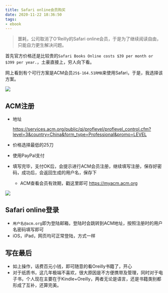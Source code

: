 ```yaml
---
title: Safari online会员购买
date: 2020-11-22 18:36:50
tags:
- ebook
---
```

> 噩耗，公司取消了O'Reilly的Safari online会员，于是为了继续阅读自由，只能自力更生解决问题。

首先官方价格还是比较贵的`Safari Books Online costs $39 per month or $399 per year.`，土豪直接上，穷人向下看。

网上看到有个可行方案是ACM会员`25$-164.51RMB`来使用Safari，于是，我选择该方案。

![](https://static.1991421.cn/2020/2020-11-22-185639.jpeg)


## ACM注册

   - 地址
  
       https://services.acm.org/public/qj/proflevel/proflevel_control.cfm?level=3&country=China&form_type=Professional&promo=LEVEL
        
   - 价格选择最低的25刀
   - 使用PayPal支付
   - 填写完毕，支付OK后，会提示进行ACM会员注册，继续填写注册，保存好密码，成功后，会返回生成的用户名，保存下
     - ACM查看会员有效期，戳这里即可 https://myacm.acm.org


![](https://static.1991421.cn/2020/2020-11-22-185016.jpeg)

## Safari online登录

- `用户名@acm.org`即为登陆邮箱，登陆时会跳转到ACM地址，按照注册时的用户名密码填写即可
-  iOS，iPad，网页均可正常登陆，方式一样

## 写在最后

- 如上操作，话费百元小钱，即可随意的看Oreilly书籍了，开心
- 对于纸质书，这几年极端不喜欢，很大原因是不方便携带及管理，同时对于电子书，个人现在主要在于Kindle+Oreilly，两者无论是语言，还是书籍类别都形成了互补，还算完美。






